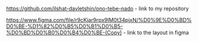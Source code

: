 https://github.com/ilshat-davletshin/ono-tebe-nado - link to my repository

https://www.figma.com/file/r9cKjar9rpx9lM0t34pjxN/%D0%9E%D0%BD%D0%BE-%D1%82%D0%B5%D0%B1%D0%B5-%D0%BD%D0%B0%D0%B4%D0%BE-(Copy) - link to the layout in figma
